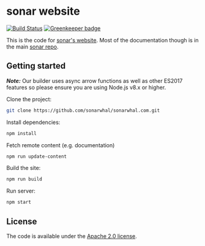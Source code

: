 # sonar website

<!-- markdownlint-disable -->
[![Build Status](https://travis-ci.org/sonarwhal/sonarwhal.com.svg?branch=master)](https://travis-ci.org/sonarwhal/sonarwhal.com) [![Greenkeeper badge](https://badges.greenkeeper.io/sonarwhal/sonarwhal.com.svg?ts=1493332136115)](https://greenkeeper.io/)
<!-- markdownlint-enable -->

This is the code for [sonar's website](https://sonarwhal.com).
Most of the documentation though is in the main
[sonar repo](https://github.com/sonarwhal/sonar/tree/master/docs).

## Getting started

_**Note:**_ Our builder uses async arrow functions as well as other ES2017
features so please ensure you are using Node.js v8.x or higher.

Clone the project:

``` bash
git clone https://github.com/sonarwhal/sonarwhal.com.git
```

Install dependencies:

```bash
npm install
```

Fetch remote content (e.g. documentation)

```bash
npm run update-content
```

Build the site:

```bash
npm run build
```

Run server:

```bash
npm start
```

## License

The code is available under the [Apache 2.0 license](LICENSE.txt).
